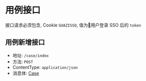 # 用例接口

接口请求必须包含, Cookie `GUAZISSO`, 值为用户登录 SSO 后的 `token`

## 用例新增接口

- 地址: `/case/index`
- 方法: `POST`
- ContentType: `application/json`
- 消息体: [Case](model/Case.md)


